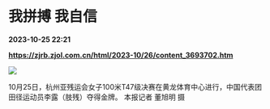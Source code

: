 # 我拼搏 我自信

**2023-10-25 22:21**

**https://zjrb.zjol.com.cn/html/2023-10/26/content_3693702.htm**

![](https://zjrb.zjol.com.cn/images/2023-10/26/zjrb2023102600005v02b003.jpg)

  
10月25日，杭州亚残运会女子100米T47级决赛在黄龙体育中心进行，中国代表团田径运动员李露（肢残）夺得金牌。 本报记者 董旭明 摄